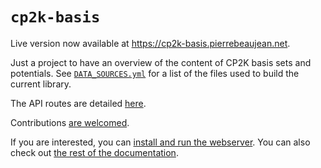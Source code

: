 # `cp2k-basis`

Live version now available at <https://cp2k-basis.pierrebeaujean.net>.

Just a project to have an overview of the content of CP2K basis sets and potentials.
See [`DATA_SOURCES.yml`](DATA_SOURCES.yml) for a list of the files used to build the current library.

The API routes are detailed [here](./docs/api.md).

Contributions [are welcomed](./docs/install.md#contribute).

If you are interested, you can [install and run the webserver](./docs/install.md#install-and-run).
You can also check out [the rest of the documentation](./docs/).
